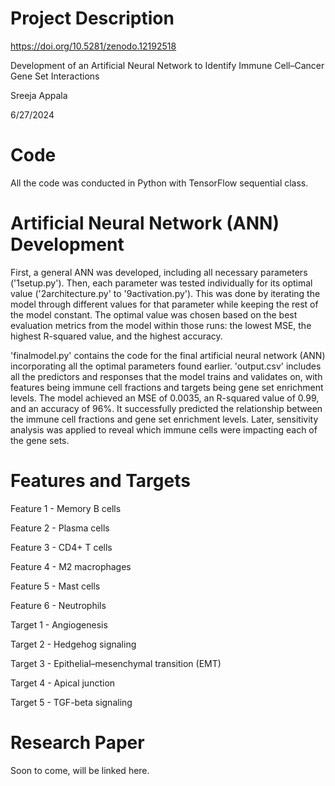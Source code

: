 # Project Description
https://doi.org/10.5281/zenodo.12192518

Development of an Artificial Neural Network to Identify Immune Cell–Cancer Gene Set Interactions

Sreeja Appala

6/27/2024

# Code

All the code was conducted in Python with TensorFlow sequential class.

# Artificial Neural Network (ANN) Development

First, a general ANN was developed, including all necessary parameters ('1setup.py'). Then, each parameter was tested individually for its optimal value ('2architecture.py' to '9activation.py'). This was done by iterating the model through different values for that parameter while keeping the rest of the model constant. The optimal value was chosen based on the best evaluation metrics from the model within those runs: the lowest MSE, the highest R-squared value, and the highest accuracy.

'finalmodel.py' contains the code for the final artificial neural network (ANN) incorporating all the optimal parameters found earlier. 'output.csv' includes all the predictors and responses that the model trains and validates on, with features being immune cell fractions and targets being gene set enrichment levels. The model achieved an MSE of 0.0035, an R-squared value of 0.99, and an accuracy of 96%. It successfully predicted the relationship between the immune cell fractions and gene set enrichment levels. Later, sensitivity analysis was applied to reveal which immune cells were impacting each of the gene sets.

# Features and Targets

Feature 1 - Memory B cells

Feature 2 - Plasma cells

Feature 3 - CD4+ T cells

Feature 4 - M2 macrophages

Feature 5 - Mast cells

Feature 6 - Neutrophils

Target 1 - Angiogenesis

Target 2 - Hedgehog signaling

Target 3 - Epithelial–mesenchymal transition (EMT)

Target 4 - Apical junction

Target 5 - TGF-beta signaling

# Research Paper

Soon to come, will be linked here.

